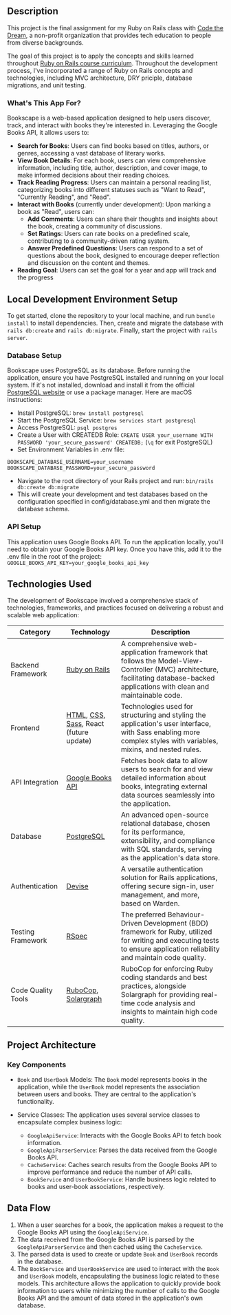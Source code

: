 ## Description

This project is the final assignment for my Ruby on Rails class with [Code the Dream](https://codethedream.org/about/), a non-profit organization that provides tech education to people from diverse backgrounds.

The goal of this project is to apply the concepts and skills learned throughout [Ruby on Rails course curriculum](https://learn.codethedream.org/firefish-ruby-rails/). Throughout the development process, I've incorporated a range of Ruby on Rails concepts and technologies, including MVC architecture, DRY priciple, database migrations, and unit testing.

### What's This App For?
Bookscape is a web-based application designed to help users discover, track, and interact with books they're interested in. Leveraging the Google Books API, it allows users to:

- **Search for Books**: Users can find books based on titles, authors, or genres, accessing a vast database of literary works.
- **View Book Details**: For each book, users can view comprehensive information, including title, author, description, and cover image, to make informed decisions about their reading choices.
- **Track Reading Progress**: Users can maintain a personal reading list, categorizing books into different statuses such as "Want to Read", "Currently Reading", and "Read".
- **Interact with Books** (currently under development): Upon marking a book as "Read", users can:
  - **Add Comments**: Users can share their thoughts and insights about the book, creating a community of discussions.
  - **Set Ratings**: Users can rate books on a predefined scale, contributing to a community-driven rating system.
  - **Answer Predefined Questions**: Users can respond to a set of questions about the book, designed to encourage deeper reflection and discussion on the content and themes.
- **Reading Goal**: Users can set the goal for a year and app will track and the progress

## Local Development Environment Setup
To get started, clone the repository to your local machine, and run `bundle install` to install dependencies. Then, create and migrate the database with `rails db:create` and `rails db:migrate`. Finally, start the project with `rails server`.

### Database Setup
Bookscape uses PostgreSQL as its database. Before running the application, ensure you have PostgreSQL installed and running on your local system. If it's not installed, download and install it from the official [PostgreSQL website](https://www.postgresql.org/download/) or use a package manager. Here are macOS instructions:
- Install PostgreSQL: `brew install postgresql`
- Start the PostgreSQL Service: `brew services start postgresql`
- Access PostgreSQL: `psql postgres`
- Create a User with CREATEDB Role: `CREATE USER your_username WITH PASSWORD 'your_secure_password' CREATEDB;` (`\q` for exit PostgreSQL)
- Set Environment Variables in .env file:
```
BOOKSCAPE_DATABASE_USERNAME=your_username
BOOKSCAPE_DATABASE_PASSWORD=your_secure_password
```
- Navigate to the root directory of your Rails project and run: `bin/rails db:create db:migrate`
- This will create your development and test databases based on the configuration specified in config/database.yml and then migrate the database schema.

### API Setup
This application uses Google Books API. To run the application locally, you'll need to obtain your Google Books API key. Once you have this, add it to the .env file in the root of the project: `GOOGLE_BOOKS_API_KEY=your_google_books_api_key`


## Technologies Used

The development of Bookscape involved a comprehensive stack of technologies, frameworks, and practices focused on delivering a robust and scalable web application:

| Category              | Technology                                                                                             | Description                                                                                                                                                            |
|-----------------------|--------------------------------------------------------------------------------------------------------|------------------------------------------------------------------------------------------------------------------------------------------------------------------------|
| Backend Framework     | [Ruby on Rails](https://rubyonrails.org/)                                                              | A comprehensive web-application framework that follows the Model-View-Controller (MVC) architecture, facilitating database-backed applications with clean and maintainable code. |
| Frontend              | [HTML](https://developer.mozilla.org/en-US/docs/Web/HTML), [CSS](https://developer.mozilla.org/en-US/docs/Web/CSS), [Sass](https://sass-lang.com/), React (future update) | Technologies used for structuring and styling the application's user interface, with Sass enabling more complex styles with variables, mixins, and nested rules.        |
| API Integration       | [Google Books API](https://developers.google.com/books)                                                | Fetches book data to allow users to search for and view detailed information about books, integrating external data sources seamlessly into the application.             |
| Database              | [PostgreSQL](https://www.postgresql.org/)                                                              | An advanced open-source relational database, chosen for its performance, extensibility, and compliance with SQL standards, serving as the application's data store.     |
| Authentication        | [Devise](https://github.com/heartcombo/devise)                                                         | A versatile authentication solution for Rails applications, offering secure sign-in, user management, and more, based on Warden.                                         |
| Testing Framework     | [RSpec](https://rspec.info/)                                                                           | The preferred Behaviour-Driven Development (BDD) framework for Ruby, utilized for writing and executing tests to ensure application reliability and maintain code quality. |
| Code Quality Tools    | [RuboCop](https://rubocop.org/), [Solargraph](https://solargraph.org/)                                 | RuboCop for enforcing Ruby coding standards and best practices, alongside Solargraph for providing real-time code analysis and insights to maintain high code quality.   |

## Project Architecture

### Key Components

- `Book` and `UserBook` Models: The `Book` model represents books in the application, while the `UserBook` model represents the association between users and books. They are central to the application's functionality.

- Service Classes: The application uses several service classes to encapsulate complex business logic:
  - `GoogleApiService`: Interacts with the Google Books API to fetch book information.
  - `GoogleApiParserService`: Parses the data received from the Google Books API.
  - `CacheService`: Caches search results from the Google Books API to improve performance and reduce the number of API calls.
  - `BookService` and `UserBookService`: Handle business logic related to books and user-book associations, respectively.

## Data Flow

1. When a user searches for a book, the application makes a request to the Google Books API using the `GoogleApiService`.
2. The data received from the Google Books API is parsed by the `GoogleApiParserService` and then cached using the `CacheService`.
3. The parsed data is used to create or update `Book` and `UserBook` records in the database.
4. The `BookService` and `UserBookService` are used to interact with the `Book` and `UserBook` models, encapsulating the business logic related to these models.
This architecture allows the application to quickly provide book information to users while minimizing the number of calls to the Google Books API and the amount of data stored in the application's own database.
